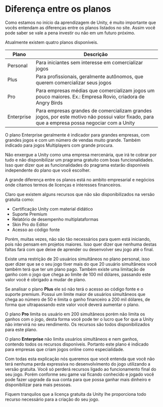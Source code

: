 # Diferença entre os planos

Como estamos no início da aprendizagem de Unity, é muito importante que vocês entendam as diferenças entre os planos listados no site. Assim você pode saber se vale a pena investir ou não em um futuro próximo.

Atualmente existem quatro planos disponíveis.

| Plano      | Descrição                                                                                                                                    |
|------------|----------------------------------------------------------------------------------------------------------------------------------------------|
| Personal   | Para iniciantes sem interesse em comercializar jogos                                                                                         |
| Plus       | Para profissionais, geralmente autônomos, que querem comercializar seus jogos                                                                |
| Pro        | Para empresas médias que comercializam jogos um pouco maiores. Ex.: Empresa Rovio, criadora de Angry Birds                                   |
| Enterprise | Para empresas grandes de comercializam grandes jogos, por este motivo não possui valor fixado, para que a empresa possa negociar com a Unity |

O plano Enterprise geralmente é indicador para grandes empresas, com grandes jogos e com um número de vendas muito grande. Também indicado para jogos Multiplayers com grande procura.

Não enxergue a Unity como uma empresa mercenária, que irá te cobrar por tudo e não disponibilizar um pragrama gratuito com boas funcionalidades. Isso quer dizer que as funcionalidades do pragrama estarão disponíveis independente do plano que você escolher.

A grande diferença entre os planos está no ambito empresarial e negócios onde citamos termos de licenças e interesses financeiros.

Claro que existem alguns recursos que não são disponibilizados na versão gratuita como:

* Certificação Unity com material didático
* Suporte Premium
* Relatório de desempenho multiplataformas
* Skin Pro do Editor
* Acesso ao código fonte

Porém, muitas vezes, não são tão necessários para quem está iniciando, pois não pensam em projetos maiores. Isso quer dizer que nenhuma destas faltas fará com que deixe de aprender ou desenvolver seu jogo até o final.

Existe uma restrição de 20 usuários simultâneos no plano personal, isso quer dizer que se o seu jogo tiver mais do que 20 usuário simultâneos você também terá que ter um plano pago. Também existe uma limitação de ganho com o jogo que chega ao limite de 100 mil dólares, passando este valor você é obrigado a mudar de plano.

Se analisar o plano **Plus** ele só não terá o acesso ao código fonte e o suporte premium. Possui um limite maior de usuários simultâneos que chega ao número de 50 e limita o ganho financeiro a 200 mil dólares, de forma que ultrapassando este valor você deverá aumentar o plano.

O plano **Pro** limita os usuário em 200 simultâneos porém não limita os ganhos com o jogo, desta forma você pode ter o lucro que for que a Unity não intervirá no seu rendimento. Os recursos são todos disponibilizados para este plano.

O plano **Enterprise** não limita usuários simultâneos e nem ganhos, contendo todos os recursos disponíveis. Portanto este plano é indicado para empresas que criam jogos online como especialidade.

Com todas esta explicação nós queremos que você entenda que você não terá nenhuma perda expressiva no desenvolvimento do jogo utilizando a versão gratuita. Você só perderá recursos ligado ao funcionamento final do seu jogo. Porém conforme seu game vai ficando conhecido e jogado você pode fazer upgrade da sua conta para que possa ganhar mais dinheiro e disponibilizar para mais pessoas.

Fiquem tranquilos que a licença gratuita da Unity lhe proporciona todo recurso necessário para a criação do seu jogo.